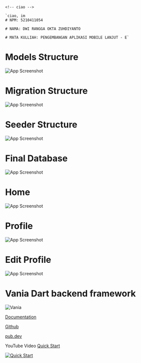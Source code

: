 <div>
  
```ls
<!-- ciao -->

`ciao, im
# NPM: 5210411054

# NAMA: DWI RANGGA OKTA ZUHDIYANTO

# MATA KULLIAH: PENGEMBANGAN APLIKASI MOBILE LANJUT - E`

```

</div>

# Models Structure
![App Screenshot](https://github.com/rraanggaaaa/CRUD_Vania_Framework.dart/blob/master/storage/screenshot/models.png)
# Migration Structure
![App Screenshot](https://github.com/rraanggaaaa/CRUD_Vania_Framework.dart/blob/master/storage/screenshot/migrations.png)
# Seeder Structure
![App Screenshot](https://github.com/rraanggaaaa/CRUD_Vania_Framework.dart/blob/master/storage/screenshot/seeders.png)
# Final Database
![App Screenshot](https://github.com/rraanggaaaa/CRUD_Vania_Framework.dart/blob/master/storage/screenshot/database.png)
# Home
![App Screenshot](https://github.com/rraanggaaaa/Flutter_Responsi/blob/master/Home.png)
# Profile
![App Screenshot](https://github.com/rraanggaaaa/Flutter_Responsi/blob/master/Akun.png)
# Edit Profile
![App Screenshot](https://github.com/rraanggaaaa/Flutter_Responsi/blob/master/EditProfile.png)

# Vania Dart backend framework

![Vania](https://vdart.dev/img/logo.png)

[Documentation](https://vdart.dev)

[Github](https://github.com/vania-dart/framework)

[pub.dev](https://pub.dev/packages/vania)

YouTube Video [Quick Start](https://www.youtube.com/watch?v=k8ol0F4bDKs)

[![Quick Start](http://img.youtube.com/vi/k8ol0F4bDKs/0.jpg)](https://www.youtube.com/watch?v=k8ol0F4bDKs "Quick Start")
```
